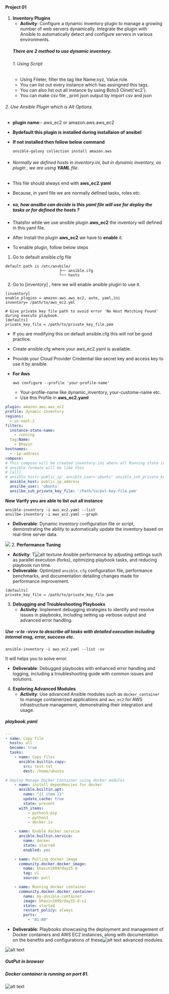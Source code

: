 
#### **Project 01**

1. **Inventory Plugins**  
   * **Activity**: Configure a dynamic inventory plugin to manage a growing number of web servers dynamically. Integrate the plugin with Ansible to automatically detect and configure servers in various environments.  
   ##### There are 2 method to use dynamic inventory.
   ###### 1. Using Script
      - Using Fileter, filter the tag like Name:xyz, Value:role.
      - You can list out every instance which has assingned this tags.
      - You can also list out all instance by using Boto3 Clinet('ec2').
      - You can make csv file , print json output by import csv and json

  ###### 2. Use Ansible Plugin which is Alt Options.
  - **plugin name**:- aws_ec2 or amazon.aws.aws_ec2
  - **Bydefault this plugin is installed during installaion of ansibel**
  - **If not installed then follow below command**

        ansible-galaxy collection install amazon.aws
  - ###### Normally we defined hosts in inventory.ini, but in dynamic inventory, as plugin , we are using **YAML** file.

  - This file should always end with **aws_ec2.yaml**
  - Because, in yaml file we are normally defined tasks, roles etc. 
  - #####  so, how ansilbe can decide is this yaml file will use for deploy the tasks or for defined the hosts ?
  - Thatsfor while we use ansible plugin **aws_ec2** the inventory will defined in this yaml file.

  - After Install the plugin **aws_ec2** we have to **enable** it.
  - To enable plugin, follow below steps

  1. Go to default ansible.cfg file
  
    default path is /etc/ansbile/
                            ├── ansible.cfg
                            └── hosts

  2. Go to [inventory] , here we will enable ansible plugin to use it.
  

    [inventory]
    enable_plugins = amazon.aws.aws_ec2, auto, yaml,ini
    inventory= /path/to/aws_ec2.yml

    # Give private key file path to avoid error 'No Host Matching Found' during execute playbook.
    [defaults]
    private_key_file = /path/to/private_key_file.pem

  - If you are modifying this on default ansible.cfg this will not be good practice.
  - Create ansible.cfg where your aws_ec2.yaml is available.

  - Provide your Cloud Provider Credential like secret key and access key to use it by ansible.
- **For Aws**

      aws configure --profile 'your-profile-name' 
    - Your-profile-name like dynamic_inventory, your-custome-name etc.
  - Use this Profile in **aws_ec2.yaml**

```yml
plugin: amazon.aws.aws_ec2
profile: dynamic-inventory
regions:
  - us-east-2
filters:
  instance-state-name:
    - running
  tag:Name:
    - Bhavin
hostnames:
  -  ip-address
compose:
# This compose will be created inventory.ini where all Running state instace will available with fileted of tag "Name: Bhavin"
# ansible formate will be like this
# [all]
# ansible_host='public_ip' ansible_user='ubuntu' ansible_ssh_private_key_file='/Path/to/pvt_key_file.pem'
  ansible_host: public_ip_address
  ansilbe_user: 'ubuntu'
  ansilbe_ssh_private_key_file: '/Path/to/pvt-key-file.pem'
```

  **Now Varify you are able to list out all instance**

    ansible-inventory -i aws_ec2.yaml --list 
    ansilbe-inventory -i aws_ec2.yaml --graph

   * **Deliverable**: Dynamic inventory configuration file or script, demonstrating the ability to automatically update the inventory based on real-time server data.  

![
](Dynamic_Inventory-yaml/p1/graph-aws_ec2-yaml.png)
2. **Performance Tuning**  
   * **Activity**: T![alt text](Dynamic_Inventory-yaml/p1/graph-aws_ec2-yaml.png)une Ansible performance by adjusting settings such as parallel execution (forks), optimizing playbook tasks, and reducing playbook run time.  
   * **Deliverable**: Optimized `ansible.cfg` configuration file, performance benchmarks, and documentation detailing changes made for performance improvement.  

    [defaults]
    private_key_file = /path/to/private_key_file.pem

3. **Debugging and Troubleshooting Playbooks**  
   * **Activity**: Implement debugging strategies to identify and resolve issues in playbooks, including setting up verbose output and advanced error handling.  

  #####  Use -v to -vvvv to describe all tasks with detailed execution including internal msg, error, success etc.

    ansible-inventory -i aws_ec2.yaml --list -vv

  It will helps you to solve error.
   * **Deliverable**: Debugged playbooks with enhanced error handling and logging, including a troubleshooting guide with common issues and solutions.  
4. **Exploring Advanced Modules**  
   * **Activity**: Use advanced Ansible modules such as `docker_container` to manage containerized applications and `aws_ec2` for AWS infrastructure management, demonstrating their integration and usage.  

  ##### playbook.yaml
```yaml
---
- name: Copy file
  hosts: all
  become: true
  tasks:
    - name: Copy files
      ansible.builtin.copy:
        src: test.txt
        dest: /home/ubuntu

# Deploy Manage Docker Container using docker modules
    - name: install dependencies for docker
      ansible.builtin.apt:
        name: "{{ item }}"
        update_cache: true
        state: present
      with_items:
          - python3-pip
          - python3
          - docker.io

    - name: Enable docker servcie
      ansible.builtin.service:
        name: docker
        state: started
        enabled: yes

    - name: Pulling docker image
      community.docker.docker_image:
        name: bhavin1099/day15-8
        tag: v1
        source: pull

    - name: Running docker container
      community.docker.docker_container:
        name: my-ansible-container
        image: bhavin1099/day15-8:v1
        state: started
        restart_policy: always
        ports:
          - "81:80"
  ```
   * **Deliverable**: Playbooks showcasing the deployment and management of Docker containers and AWS EC2 instances, along with documentation on the benefits and configurations of these![alt text](Dynamic_Inventory-yaml/p1/aws_ec2_playbook.png) advanced modules.

![alt text](Dynamic_Inventory-yaml/p1/aws_ec2_playbook.png)

##### OutPut in browser
##### Docker container is running on port 81.

![alt text](Dynamic_Inventory-yaml/p1/aws_ec2_docker_browser.png)

